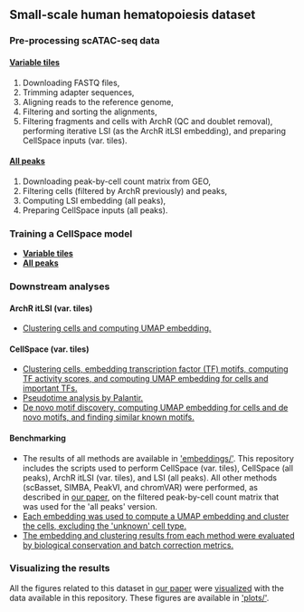 ## Small-scale human hematopoiesis dataset

### Pre-processing scATAC-seq data

#### [Variable tiles](pre-processing/var_tiles/)

1.  Downloading FASTQ files,
2.  Trimming adapter sequences,
3.  Aligning reads to the reference genome,
4.  Filtering and sorting the alignments,
5.  Filtering fragments and cells with ArchR (QC and doublet removal), performing iterative LSI (as the ArchR itLSI embedding), and preparing CellSpace inputs (var. tiles).

#### [All peaks](pre-processing/all_peaks/)

1.  Downloading peak-by-cell count matrix from GEO,
2.  Filtering cells (filtered by ArchR previously) and peaks,
3.  Computing LSI embedding (all peaks),
4.  Preparing CellSpace inputs (all peaks).

### Training a CellSpace model

-   [**Variable tiles**](CellSpace-train-var_tiles.sh)
-   [**All peaks**](CellSpace-train-all_peaks.sh)

### Downstream analyses

#### ArchR itLSI (var. tiles)

-   [Clustering cells and computing UMAP embedding.](pre-processing/var_tiles/5-ArchR.R)

#### CellSpace (var. tiles)

-   [Clustering cells, embedding transcription factor (TF) motifs, computing TF activity scores, and computing UMAP embedding for cells and important TFs.](CellSpace-downstream.R)
-   [Pseudotime analysis by Palantir.](palantir.py)
-   [De novo motif discovery, computing UMAP embedding for cells and de novo motifs, and finding similar known motifs.](denovo-motifs.R)

#### Benchmarking

-   The results of all methods are available in ['embeddings/'](embeddings/). This repository includes the scripts used to perform CellSpace (var. tiles), CellSpace (all peaks), ArchR itLSI (var. tiles), and LSI (all peaks). All other methods (scBasset, SIMBA, PeakVI, and chromVAR) were performed, as described in [our paper](https://doi.org/10.1101/2022.05.02.490310), on the filtered peak-by-cell count matrix that was used for the 'all peaks' version.
-   [Each embedding was used to compute a UMAP embedding and cluster the cells, excluding the 'unknown' cell type.](benchmarking-Cluster_and_UMAP.R)
-   [The embedding and clustering results from each method were evaluated by biological conservation and batch correction metrics.](benchmarking-compute_metrics.py)

### Visualizing the results

All the figures related to this dataset in [our paper](https://doi.org/10.1101/2022.05.02.490310) were [visualized](plot.R) with the data available in this repository. These figures are available in ['plots/'](plots/).
